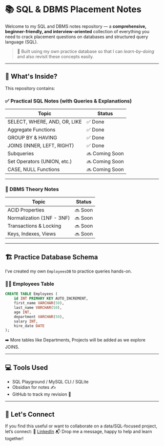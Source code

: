# 📚 SQL & DBMS Placement Notes

Welcome to my SQL and DBMS notes repository — a **comprehensive, beginner-friendly, and interview-oriented** collection of everything you need to crack placement questions on databases and structured query language (SQL).

> 📌 Built using my own practice database so that I can *learn-by-doing* and also revisit these concepts easily.

---
## 🚀 What's Inside?

This repository contains:
### ✅ Practical SQL Notes (with Queries & Explanations)
| Topic                        | Status         |
| ---------------------------- | -------------- |
| SELECT, WHERE, AND, OR, LIKE | ✅ Done         |
| Aggregate Functions          | ✅ Done         |
| GROUP BY & HAVING            | ✅ Done         |
| JOINS (INNER, LEFT, RIGHT)   |  ✅ Done       |
| Subqueries                   | 🔜 Coming Soon |
| Set Operators (UNION, etc.)  | 🔜 Coming Soon |
| CASE, NULL Functions         | 🔜 Coming Soon |

---
### 📘 DBMS Theory Notes
| Topic                         | Status     |
|------------------------------|------------|
| ACID Properties               | 🔜 Soon     |
| Normalization (1NF - 3NF)     | 🔜 Soon     |
| Transactions & Locking        | 🔜 Soon     |
| Keys, Indexes, Views          | 🔜 Soon     |

---
## 🏗️ Practice Database Schema

I’ve created my own `EmployeesDB` to practice queries hands-on.
### 👨‍💼 Employees Table
```sql
CREATE TABLE Employees (
    id INT PRIMARY KEY AUTO_INCREMENT,
    first_name VARCHAR(50),
    last_name VARCHAR(50),
    age INT,
    department VARCHAR(50),
    salary INT,
    hire_date DATE
);
```
➡️ More tables like Departments, Projects will be added as we explore JOINS.

---
## 💻 Tools Used
- SQL Playground / MySQL CLI / SQLite
- Obsidian for notes ✍️
- GitHub to track my revision 📌

---
## 🤝 Let's Connect
If you find this useful or want to collaborate on a data/SQL-focused project, let’s connect:
🔗 [LinkedIn](https://linkedin.com/in/aniket-mogal)
📬 Drop me a message, happy to help and learn together!


